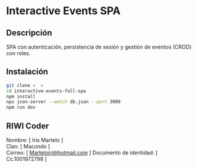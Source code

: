 # Interactive Events SPA 

## Descripción
SPA con autenticación, persistencia de sesión y gestión de eventos (CROD) con roles.

## Instalación
```bash
git clone <  >
cd interactive-events-full-spa
npm install
npx json-server --watch db.json --port 3000
npm run dev
```

## RIWI Coder
Nombre: [ Iris Martelo ]  
Clan: [ Macondo ]  
Correo: [ Marteloiri@hotmail.com ]
Documento de identidad: [ Cc.1001972798 ]